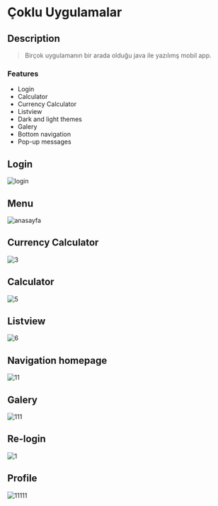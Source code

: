 # Çoklu Uygulamalar

## Description
> Birçok uygulamanın bir arada olduğu java ile yazılımş mobil app.

### Features
- Login
- Calculator
- Currency Calculator
- Listview
- Dark and light themes
- Galery
- Bottom navigation
- Pop-up messages

## Login

![login](https://user-images.githubusercontent.com/40443383/189937634-7e1004cc-2eb0-4f64-865a-3f2f0d3fe9f1.png)

## Menu

![anasayfa](https://user-images.githubusercontent.com/40443383/189937589-698e49e7-7f7b-4ff5-b24a-626f813c3171.png)

## Currency Calculator

![3](https://user-images.githubusercontent.com/40443383/189937596-f7c73803-ae18-43e0-8426-f44e5c242a26.png)

## Calculator

![5](https://user-images.githubusercontent.com/40443383/189937600-28114f54-c827-488f-b7c0-5e5f0ef0bf04.png)

## Listview

![6](https://user-images.githubusercontent.com/40443383/189937602-2fea67f9-b0ee-4904-8a7f-73ad9df5582d.png)

## Navigation homepage

![11](https://user-images.githubusercontent.com/40443383/189937609-e3225f7f-7667-49c4-9794-7e1d672de2ed.png)

## Galery

![111](https://user-images.githubusercontent.com/40443383/189937614-ba5a8c10-7e1a-4876-8583-c5c473aba757.png)

## Re-login

![1](https://user-images.githubusercontent.com/40443383/189937604-97398794-1053-414c-9d09-5c19b9706f80.png)

## Profile

![11111](https://user-images.githubusercontent.com/40443383/189937625-dbdc11b2-bd18-4cbe-abd2-1d6c8b718a54.png)

